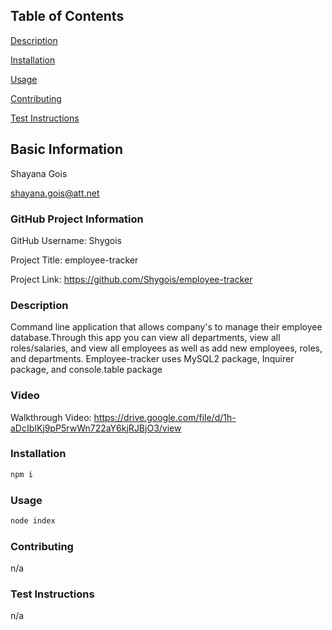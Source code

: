 ## Table of Contents 
[Description](#description)

[Installation](#installation)

[Usage](#usage)

[Contributing](#contributing)

[Test Instructions](#testinstructions)

## Basic Information
Shayana Gois

shayana.gois@att.net
  

### GitHub Project Information
GitHub Username: Shygois
  
Project Title: employee-tracker
  
Project Link: https://github.com/Shygois/employee-tracker

<a name="description"></a>
### Description
Command line application that allows company's to manage their employee database.Through this app you can view all departments, view all roles/salaries, and view all employees as well as add new employees, roles, and departments. Employee-tracker uses MySQL2 package, Inquirer package, and console.table package


### Video
Walkthrough Video: https://drive.google.com/file/d/1h-aDcIbIKj9pP5rwWn722aY6kjRJBjO3/view

<a name="installation"></a>
### Installation
```bash 
npm i
```

<a name="usage"></a>
### Usage
```bash 
node index
```
<a name="contributing"></a>
### Contributing
n/a

<a name="test instructions"></a>
### Test Instructions 
n/a

